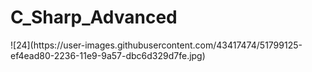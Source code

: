 # C_Sharp_Advanced
<p align="left"> ![24](https://user-images.githubusercontent.com/43417474/51799125-ef4ead80-2236-11e9-9a57-dbc6d329d7fe.jpg) </p>
